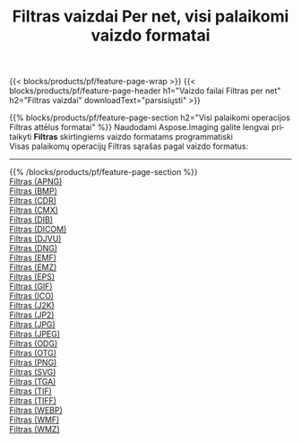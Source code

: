 ﻿---
title: Filtras vaizdai Per net, visi palaikomi vaizdo formatai 
weight: 3920
url: /lt/net/filter 
lang: lt
langdirlevel: 2
locales: zh-hans,ja,it,ru,de,es,fr,nl,id,lt,pl,pt,vi,tr,ko,zh-hant,ar,hi,th,sv,cs,uk,he
description: Naudodami Aspose.Imaging galite lengvai sukurti Filtras vaizdus per net
---

{{< blocks/products/pf/feature-page-wrap >}}
{{< blocks/products/pf/feature-page-header h1="Vaizdo failai Filtras per net" h2="Filtras vaizdai" downloadText="parsisiųsti" >}}


{{% blocks/products/pf/feature-page-section  h2="Visi palaikomi operacijos Filtras attēlus formatai" %}}
Naudodami Aspose.Imaging galite lengvai pritaikyti **Filtras** skirtingiems vaizdo formatams programmatiski
<br/>
Visas palaikomų operacijų Filtras sąrašas pagal vaizdo formatus:
<hr/>
{{% /blocks/products/pf/feature-page-section %}}
<div class="container-fluid productfamilypage bg-gray">
    <div class="convertypes bg-gray agp-content section">
        <div class="container">
		<div class="row other-converters">
		    <div class='col-md-2 other-converter remove-lp remove-rp'><a href="/imaging/lt/net/filter/apng" >Filtras (APNG)</a></div><div class='col-md-2 other-converter remove-lp remove-rp'><a href="/imaging/lt/net/filter/bmp" >Filtras (BMP)</a></div><div class='col-md-2 other-converter remove-lp remove-rp'><a href="/imaging/lt/net/filter/cdr" >Filtras (CDR)</a></div><div class='col-md-2 other-converter remove-lp remove-rp'><a href="/imaging/lt/net/filter/cmx" >Filtras (CMX)</a></div><div class='col-md-2 other-converter remove-lp remove-rp'><a href="/imaging/lt/net/filter/dib" >Filtras (DIB)</a></div><div class='col-md-2 other-converter remove-lp remove-rp'><a href="/imaging/lt/net/filter/dicom" >Filtras (DICOM)</a></div><div class='col-md-2 other-converter remove-lp remove-rp'><a href="/imaging/lt/net/filter/djvu" >Filtras (DJVU)</a></div><div class='col-md-2 other-converter remove-lp remove-rp'><a href="/imaging/lt/net/filter/dng" >Filtras (DNG)</a></div><div class='col-md-2 other-converter remove-lp remove-rp'><a href="/imaging/lt/net/filter/emf" >Filtras (EMF)</a></div><div class='col-md-2 other-converter remove-lp remove-rp'><a href="/imaging/lt/net/filter/emz" >Filtras (EMZ)</a></div><div class='col-md-2 other-converter remove-lp remove-rp'><a href="/imaging/lt/net/filter/eps" >Filtras (EPS)</a></div><div class='col-md-2 other-converter remove-lp remove-rp'><a href="/imaging/lt/net/filter/gif" >Filtras (GIF)</a></div><div class='col-md-2 other-converter remove-lp remove-rp'><a href="/imaging/lt/net/filter/ico" >Filtras (ICO)</a></div><div class='col-md-2 other-converter remove-lp remove-rp'><a href="/imaging/lt/net/filter/j2k" >Filtras (J2K)</a></div><div class='col-md-2 other-converter remove-lp remove-rp'><a href="/imaging/lt/net/filter/jp2" >Filtras (JP2)</a></div><div class='col-md-2 other-converter remove-lp remove-rp'><a href="/imaging/lt/net/filter/jpg" >Filtras (JPG)</a></div><div class='col-md-2 other-converter remove-lp remove-rp'><a href="/imaging/lt/net/filter/jpeg" >Filtras (JPEG)</a></div><div class='col-md-2 other-converter remove-lp remove-rp'><a href="/imaging/lt/net/filter/odg" >Filtras (ODG)</a></div><div class='col-md-2 other-converter remove-lp remove-rp'><a href="/imaging/lt/net/filter/otg" >Filtras (OTG)</a></div><div class='col-md-2 other-converter remove-lp remove-rp'><a href="/imaging/lt/net/filter/png" >Filtras (PNG)</a></div><div class='col-md-2 other-converter remove-lp remove-rp'><a href="/imaging/lt/net/filter/svg" >Filtras (SVG)</a></div><div class='col-md-2 other-converter remove-lp remove-rp'><a href="/imaging/lt/net/filter/tga" >Filtras (TGA)</a></div><div class='col-md-2 other-converter remove-lp remove-rp'><a href="/imaging/lt/net/filter/tif" >Filtras (TIF)</a></div><div class='col-md-2 other-converter remove-lp remove-rp'><a href="/imaging/lt/net/filter/tiff" >Filtras (TIFF)</a></div><div class='col-md-2 other-converter remove-lp remove-rp'><a href="/imaging/lt/net/filter/webp" >Filtras (WEBP)</a></div><div class='col-md-2 other-converter remove-lp remove-rp'><a href="/imaging/lt/net/filter/wmf" >Filtras (WMF)</a></div><div class='col-md-2 other-converter remove-lp remove-rp'><a href="/imaging/lt/net/filter/wmz" >Filtras (WMZ)</a></div>
                </div>
        </div>
    </div>
</div>
<br/>
